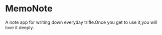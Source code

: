# MemoNote
A note app for writing down everyday trifle.Once you get to use it,you will love it deeply.
